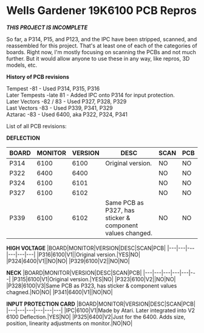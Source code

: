 # Wells Gardener 19K6100 PCB Repros

***THIS PROJECT IS INCOMPLETE***

So far, a P314, P15, and P123, and the IPC have been stripped, scanned, and reassembled for this project.
That's at least one of each of the categories of boards. 
Right now, I'm mostly focusing on scanning the PCBs and not much further. 
But it would allow anyone to use these in any way, like repros, 3D models, etc.

**History of PCB revisions**

Tempest 	-81	  - Used P314, P315, P316\
Later Tempests	-late 81 - Added IPC onto P314 for input protection.\
Later Vectors 	-82 / 83 - Used P327, P328, P329\
Last Vectors   	-83	 - Used P339, P341, P329\
Aztarac		      -83  	 - Used 6400, aka P322, P324, P341


List of all PCB revisions:

**DEFLECTION**

|BOARD|MONITOR|VERSION|DESC|SCAN|PCB|
|---|---|---|---|---|---|
|P314|6100|6100|Original version.|NO|NO|
|P322|6400|6400||NO|NO|
|P324|6100|6101||NO|NO|
|P327|6100|6102||NO|NO|
|P339|6100|6102|Same PCB as P327, has sticker & component values changed.|NO|NO|

**HIGH VOLTAGE**
|BOARD|MONITOR|VERSION|DESC|SCAN|PCB|
|---|---|---|---|---|---|
|P316|6100|V1||Original version.|YES|NO|
|P324|6400|V1||NO|NO|
|P329|6100|V2||NO|NO|	

**NECK**
|BOARD|MONITOR|VERSION|DESC|SCAN|PCB|
|---|---|---|---|---|---|
|P315|6100|V1|Original version.|YES|NO|
|P323|6100|V2||NO|NO|
|P328|6100|V3|Same PCB as P323, has sticker & component values chagned.|NO|NO|
|P341|6400|V1||NO|NO|

**INPUT PROTECTION CARD**
|BOARD|MONITOR|VERSION|DESC|SCAN|PCB|
|---|---|---|---|---|---|
|IPC|6100|V1|Made by Atari. Later integrated into V2 6100 Deflection.|YES|NO|
|P325|6400|V2|Just for the 6400. Adds size, position, linearity adjustments on monitor.|NO|NO|



